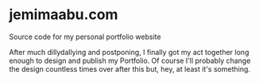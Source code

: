 # jemimaabu.com
Source code for my personal portfolio website

After much dillydallying and postponing, I finally got my act together long enough to design and publish my Portfolio.
Of course I'll probably change the design countless times over after this but, hey, at least it's something.
